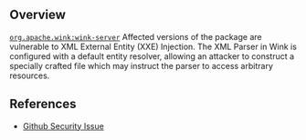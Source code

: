 ## Overview
[`org.apache.wink:wink-server`](http://search.maven.org/#search%7Cga%7C1%7Ca%3A%22wink-server%22)
Affected versions of the package are vulnerable to XML External Entity (XXE) Injection. The XML Parser in Wink is configured with a default entity resolver, allowing an attacker to construct a specially crafted file which may instruct the parser to access arbitrary resources.

## References
- [Github Security Issue](https://github.com/apache/wink/blob/trunk/security/CVE-2010-2245.pdf)
